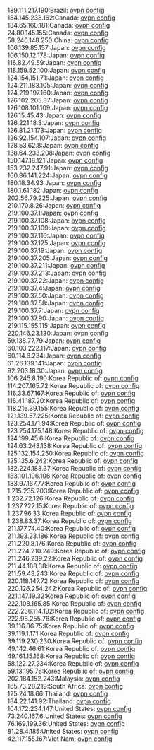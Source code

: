 189.111.217.190:Brazil: [ovpn config](vpn/189_111_217_190.ovpn)  
184.145.238.162:Canada: [ovpn config](vpn/184_145_238_162.ovpn)  
184.65.160.181:Canada: [ovpn config](vpn/184_65_160_181.ovpn)  
24.80.145.155:Canada: [ovpn config](vpn/24_80_145_155.ovpn)  
58.246.148.250:China: [ovpn config](vpn/58_246_148_250.ovpn)  
106.139.85.157:Japan: [ovpn config](vpn/106_139_85_157.ovpn)  
106.150.12.178:Japan: [ovpn config](vpn/106_150_12_178.ovpn)  
116.82.49.59:Japan: [ovpn config](vpn/116_82_49_59.ovpn)  
118.159.52.100:Japan: [ovpn config](vpn/118_159_52_100.ovpn)  
124.154.151.71:Japan: [ovpn config](vpn/124_154_151_71.ovpn)  
124.211.183.105:Japan: [ovpn config](vpn/124_211_183_105.ovpn)  
124.219.197.160:Japan: [ovpn config](vpn/124_219_197_160.ovpn)  
126.102.205.37:Japan: [ovpn config](vpn/126_102_205_37.ovpn)  
126.108.101.109:Japan: [ovpn config](vpn/126_108_101_109.ovpn)  
126.15.45.43:Japan: [ovpn config](vpn/126_15_45_43.ovpn)  
126.221.18.3:Japan: [ovpn config](vpn/126_221_18_3.ovpn)  
126.81.21.173:Japan: [ovpn config](vpn/126_81_21_173.ovpn)  
126.92.154.107:Japan: [ovpn config](vpn/126_92_154_107.ovpn)  
128.53.62.8:Japan: [ovpn config](vpn/128_53_62_8.ovpn)  
138.64.233.208:Japan: [ovpn config](vpn/138_64_233_208.ovpn)  
150.147.18.121:Japan: [ovpn config](vpn/150_147_18_121.ovpn)  
153.232.247.91:Japan: [ovpn config](vpn/153_232_247_91.ovpn)  
160.86.141.224:Japan: [ovpn config](vpn/160_86_141_224.ovpn)  
180.18.34.93:Japan: [ovpn config](vpn/180_18_34_93.ovpn)  
180.1.61.182:Japan: [ovpn config](vpn/180_1_61_182.ovpn)  
202.56.79.225:Japan: [ovpn config](vpn/202_56_79_225.ovpn)  
210.170.8.26:Japan: [ovpn config](vpn/210_170_8_26.ovpn)  
219.100.37.1:Japan: [ovpn config](vpn/219_100_37_1.ovpn)  
219.100.37.108:Japan: [ovpn config](vpn/219_100_37_108.ovpn)  
219.100.37.109:Japan: [ovpn config](vpn/219_100_37_109.ovpn)  
219.100.37.116:Japan: [ovpn config](vpn/219_100_37_116.ovpn)  
219.100.37.125:Japan: [ovpn config](vpn/219_100_37_125.ovpn)  
219.100.37.19:Japan: [ovpn config](vpn/219_100_37_19.ovpn)  
219.100.37.205:Japan: [ovpn config](vpn/219_100_37_205.ovpn)  
219.100.37.211:Japan: [ovpn config](vpn/219_100_37_211.ovpn)  
219.100.37.213:Japan: [ovpn config](vpn/219_100_37_213.ovpn)  
219.100.37.22:Japan: [ovpn config](vpn/219_100_37_22.ovpn)  
219.100.37.4:Japan: [ovpn config](vpn/219_100_37_4.ovpn)  
219.100.37.50:Japan: [ovpn config](vpn/219_100_37_50.ovpn)  
219.100.37.58:Japan: [ovpn config](vpn/219_100_37_58.ovpn)  
219.100.37.7:Japan: [ovpn config](vpn/219_100_37_7.ovpn)  
219.100.37.90:Japan: [ovpn config](vpn/219_100_37_90.ovpn)  
219.115.155.115:Japan: [ovpn config](vpn/219_115_155_115.ovpn)  
220.146.23.130:Japan: [ovpn config](vpn/220_146_23_130.ovpn)  
59.138.77.79:Japan: [ovpn config](vpn/59_138_77_79.ovpn)  
60.103.222.117:Japan: [ovpn config](vpn/60_103_222_117.ovpn)  
60.114.6.234:Japan: [ovpn config](vpn/60_114_6_234.ovpn)  
61.26.139.141:Japan: [ovpn config](vpn/61_26_139_141.ovpn)  
92.203.18.30:Japan: [ovpn config](vpn/92_203_18_30.ovpn)  
106.245.8.190:Korea Republic of: [ovpn config](vpn/106_245_8_190.ovpn)  
114.207.165.72:Korea Republic of: [ovpn config](vpn/114_207_165_72.ovpn)  
116.33.67.167:Korea Republic of: [ovpn config](vpn/116_33_67_167.ovpn)  
116.41.187.20:Korea Republic of: [ovpn config](vpn/116_41_187_20.ovpn)  
118.216.39.155:Korea Republic of: [ovpn config](vpn/118_216_39_155.ovpn)  
121.139.57.225:Korea Republic of: [ovpn config](vpn/121_139_57_225.ovpn)  
123.254.171.94:Korea Republic of: [ovpn config](vpn/123_254_171_94.ovpn)  
123.254.175.148:Korea Republic of: [ovpn config](vpn/123_254_175_148.ovpn)  
124.199.45.6:Korea Republic of: [ovpn config](vpn/124_199_45_6.ovpn)  
124.63.243.138:Korea Republic of: [ovpn config](vpn/124_63_243_138.ovpn)  
125.132.154.250:Korea Republic of: [ovpn config](vpn/125_132_154_250.ovpn)  
125.135.6.242:Korea Republic of: [ovpn config](vpn/125_135_6_242.ovpn)  
182.224.183.37:Korea Republic of: [ovpn config](vpn/182_224_183_37.ovpn)  
183.101.196.106:Korea Republic of: [ovpn config](vpn/183_101_196_106.ovpn)  
183.97.167.77:Korea Republic of: [ovpn config](vpn/183_97_167_77.ovpn)  
1.215.235.203:Korea Republic of: [ovpn config](vpn/1_215_235_203.ovpn)  
1.232.72.126:Korea Republic of: [ovpn config](vpn/1_232_72_126.ovpn)  
1.237.222.15:Korea Republic of: [ovpn config](vpn/1_237_222_15.ovpn)  
1.237.96.33:Korea Republic of: [ovpn config](vpn/1_237_96_33.ovpn)  
1.238.83.37:Korea Republic of: [ovpn config](vpn/1_238_83_37.ovpn)  
211.177.74.40:Korea Republic of: [ovpn config](vpn/211_177_74_40.ovpn)  
211.193.23.186:Korea Republic of: [ovpn config](vpn/211_193_23_186.ovpn)  
211.220.8.176:Korea Republic of: [ovpn config](vpn/211_220_8_176.ovpn)  
211.224.210.249:Korea Republic of: [ovpn config](vpn/211_224_210_249.ovpn)  
211.246.239.22:Korea Republic of: [ovpn config](vpn/211_246_239_22.ovpn)  
211.44.188.38:Korea Republic of: [ovpn config](vpn/211_44_188_38.ovpn)  
211.59.43.243:Korea Republic of: [ovpn config](vpn/211_59_43_243.ovpn)  
220.118.147.72:Korea Republic of: [ovpn config](vpn/220_118_147_72.ovpn)  
220.126.254.242:Korea Republic of: [ovpn config](vpn/220_126_254_242.ovpn)  
221.147.19.32:Korea Republic of: [ovpn config](vpn/221_147_19_32.ovpn)  
222.108.165.85:Korea Republic of: [ovpn config](vpn/222_108_165_85.ovpn)  
222.236.114.192:Korea Republic of: [ovpn config](vpn/222_236_114_192.ovpn)  
222.98.255.78:Korea Republic of: [ovpn config](vpn/222_98_255_78.ovpn)  
39.116.86.75:Korea Republic of: [ovpn config](vpn/39_116_86_75.ovpn)  
39.119.1.171:Korea Republic of: [ovpn config](vpn/39_119_1_171.ovpn)  
39.119.230.230:Korea Republic of: [ovpn config](vpn/39_119_230_230.ovpn)  
49.142.46.61:Korea Republic of: [ovpn config](vpn/49_142_46_61.ovpn)  
49.161.15.168:Korea Republic of: [ovpn config](vpn/49_161_15_168.ovpn)  
58.122.27.234:Korea Republic of: [ovpn config](vpn/58_122_27_234.ovpn)  
59.13.195.76:Korea Republic of: [ovpn config](vpn/59_13_195_76.ovpn)  
202.184.152.243:Malaysia: [ovpn config](vpn/202_184_152_243.ovpn)  
165.73.28.219:South Africa: [ovpn config](vpn/165_73_28_219.ovpn)  
125.24.18.66:Thailand: [ovpn config](vpn/125_24_18_66.ovpn)  
184.22.141.92:Thailand: [ovpn config](vpn/184_22_141_92.ovpn)  
104.172.234.147:United States: [ovpn config](vpn/104_172_234_147.ovpn)  
73.240.167.6:United States: [ovpn config](vpn/73_240_167_6.ovpn)  
76.169.199.36:United States: [ovpn config](vpn/76_169_199_36.ovpn)  
81.28.4.185:United States: [ovpn config](vpn/81_28_4_185.ovpn)  
42.117.155.167:Viet Nam: [ovpn config](vpn/42_117_155_167.ovpn)  
